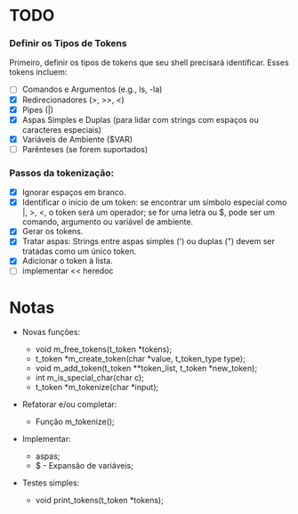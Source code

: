 # 	TODO

### Definir os Tipos de Tokens

Primeiro, definir os tipos de tokens que seu shell precisará identificar. Esses tokens incluem:

- [ ] Comandos e Argumentos (e.g., ls, -la)
- [x] Redirecionadores (>, >>, <)
- [x] Pipes (|)
- [x] Aspas Simples e Duplas (para lidar com strings com espaços ou caracteres especiais)
- [x] Variáveis de Ambiente ($VAR)
- [ ] Parênteses (se forem suportados)

### Passos da tokenização:

- [x] Ignorar espaços em branco.
- [x] Identificar o início de um token: se encontrar um símbolo especial como |, >, <, o token será um operador; se for uma letra ou $, pode ser um comando, argumento ou variável de ambiente.
- [x] Gerar os tokens.
- [x] Tratar aspas: Strings entre aspas simples (') ou duplas (") devem ser tratadas como um único token.
- [x] Adicionar o token à lista.
- [ ] implementar << heredoc

# Notas

- Novas funções:
	- void	m_free_tokens(t_token *tokens);
	- t_token	*m_create_token(char *value, t_token_type type);
	- void	m_add_token(t_token **token_list, t_token *new_token);
	- int	m_is_special_char(char c);
	- t_token	*m_tokenize(char *input);

- Refatorar e/ou completar:
	- Função m_tokenize();

- Implementar:
	- aspas;
	- $ - Expansão de variáveis;

- Testes simples:
	- void	print_tokens(t_token *tokens);